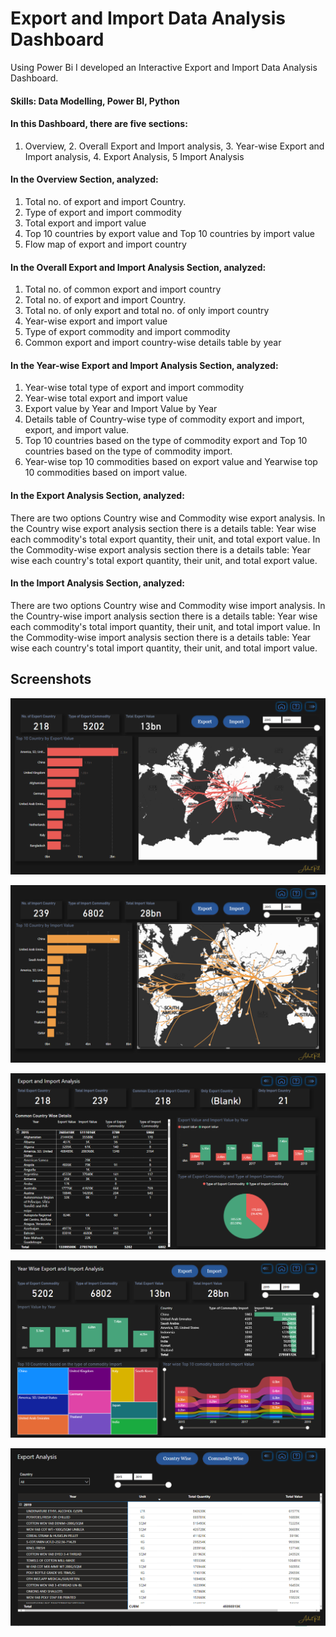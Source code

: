 # Export and Import Data Analysis Dashboard

Using Power Bi  I developed an Interactive Export and Import Data Analysis Dashboard.

#### Skills: Data Modelling, Power BI, Python

#### In this Dashboard, there are five sections: 
1. Overview, 2. Overall Export and Import analysis, 3. Year-wise Export and Import analysis, 4. Export Analysis, 5 Import Analysis

#### In the Overview Section, analyzed:
1. Total no. of export and import Country.
2. Type of export and import commodity
3. Total export and import value
4. Top 10 countries by export value and Top 10 countries by import value
5. Flow map of export and import country

#### In the Overall Export and Import Analysis Section, analyzed:
1. Total no. of common export and import country
2. Total no. of export and import Country.
3. Total no. of only export and total no. of only import country
4. Year-wise export and import value
5. Type of export commodity and import commodity
6. Common export and import country-wise details table by year

#### In the Year-wise Export and Import Analysis Section, analyzed:
1. Year-wise total type of export and import commodity
2. Year-wise total export and import value
3. Export value by Year and Import Value by Year
4. Details table of Country-wise type of commodity export and import, export, and import value.
5. Top 10 countries based on the type of commodity export and Top 10 countries based on the type of commodity import.
6. Year-wise top 10 commodities based on export value and Yearwise top 10 commodities based on import value.

#### In the  Export Analysis Section, analyzed:
There are two options Country wise and Commodity wise export analysis.
In the Country wise export analysis section there is a details table: Year wise each commodity's total export quantity, their unit, and total export value.
In the Commodity-wise export analysis section there is a details table:
Year wise each country's total export quantity, their unit, and total export value.

#### In the  Import Analysis Section, analyzed:
There are two options Country wise and Commodity wise import analysis.
In the Country-wise import analysis section there is a details table: Year wise each commodity's total import quantity, their unit, and total import value.
In the Commodity-wise import analysis section there is a details table:
Year wise each country's total import quantity, their unit, and total import value.




## Screenshots

![App Screenshot](https://github.com/AdritPal08/Export-and-Import-Data-Analysis-Dashborad-Using-Power-BI/blob/main/S1.png)

![App Screenshot](https://github.com/AdritPal08/Export-and-Import-Data-Analysis-Dashborad-Using-Power-BI/blob/main/S2.png)

![App Screenshot](https://github.com/AdritPal08/Export-and-Import-Data-Analysis-Dashborad-Using-Power-BI/blob/main/S3.png)

![App Screenshot](https://github.com/AdritPal08/Export-and-Import-Data-Analysis-Dashborad-Using-Power-BI/blob/main/S4.png)

![App Screenshot](https://github.com/AdritPal08/Export-and-Import-Data-Analysis-Dashborad-Using-Power-BI/blob/main/S5.png)

